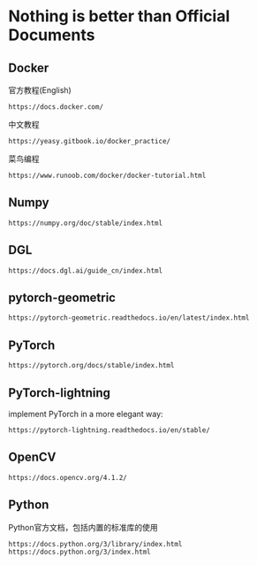# Nothing is better than Official Documents
## Docker
  官方教程(English)
    
    https://docs.docker.com/
    
  中文教程

    https://yeasy.gitbook.io/docker_practice/
    
  菜鸟编程
  
    https://www.runoob.com/docker/docker-tutorial.html
    
## Numpy
    https://numpy.org/doc/stable/index.html

## DGL
    https://docs.dgl.ai/guide_cn/index.html
    
## pytorch-geometric
    https://pytorch-geometric.readthedocs.io/en/latest/index.html
    
## PyTorch
    https://pytorch.org/docs/stable/index.html
    
## PyTorch-lightning
implement PyTorch in a more elegant way:
    
    https://pytorch-lightning.readthedocs.io/en/stable/
    
## OpenCV
    https://docs.opencv.org/4.1.2/

## Python
Python官方文档，包括内置的标准库的使用
  
    https://docs.python.org/3/library/index.html
    https://docs.python.org/3/index.html
    
